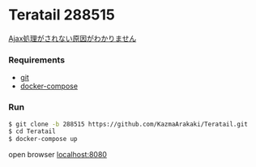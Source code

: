 # Teratail 288515

[Ajax処理がされない原因がわかりません](https://teratail.com/questions/288515)

### Requirements

- [git](https://git-scm.com/downloads)
- [docker-compose](https://docs.docker.com/compose/install/)

### Run

```sh
$ git clone -b 288515 https://github.com/KazmaArakaki/Teratail.git
$ cd Teratail
$ docker-compose up
```

open browser [localhost:8080](http://localhost:8080/)

